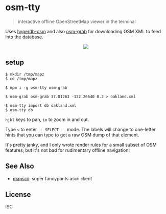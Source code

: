# osm-tty

> interactive offline OpenStreetMap viewer in the terminal

Uses [hyperdb-osm](https://github.com/digidem/hyperdb-osm) and also [osm-grab](https://github.com/noffle/osm-grab) for downloading OSM XML to feed into the database.

<center><img src="https://github.com/noffle/osm-tty/raw/master/screenshot.png"/></center>

## setup

```
$ mkdir /tmp/mapz
$ cd /tmp/mapz

$ npm i -g osm-tty osm-grab

$ osm-grab osm-grab 37.81263 -122.26640 0.2 > oakland.xml

$ osm-tty import db oakland.xml
$ osm-tty db
```

`hjkl` keys to pan, `io` to zoom in and out.

Type `s` to enter `-- SELECT --` mode. The labels will change to one-letter
hints that you can type to get a raw OSM dump of that element.

It's pretty janky, and I only wrote render rules for a small subset of OSM
features, but it's not bad for rudimentary offline navigation!

## See Also

- [mapscii](https://github.com/rastapasta/mapscii): super fancypants ascii client

## License

ISC

